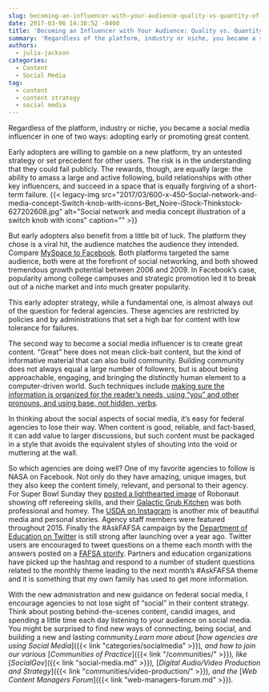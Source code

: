 ```yaml
---
slug: becoming-an-influencer-with-your-audience-quality-vs-quantity-of-content
date: 2017-03-06 14:30:52 -0400
title: 'Becoming an Influencer with Your Audience: Quality vs. Quantity of Content'
summary: 'Regardless of the platform, industry or niche, you became a social media influencer in one of two ways: adopting early or promoting great content. Early adopters are willing to gamble on a new platform, try an untested strategy or set precedent for other users. The risk is in the understanding that they could fail publicly.'
authors:
  - julia-jackson
categories:
  - Content
  - Social Media
tag:
  - content
  - content strategy
  - social media
---
```


Regardless of the platform, industry or niche, you became a social media influencer in one of two ways: adopting early or promoting great content.

Early adopters are willing to gamble on a new platform, try an untested strategy or set precedent for other users. The risk is in the understanding that they could fail publicly. The rewards, though, are equally large: the ability to amass a large and active following, build relationships with other key influencers, and succeed in a space that is equally forgiving of a short-term failure. {{< legacy-img src="2017/03/600-x-450-Social-network-and-media-concept-Switch-knob-with-icons-Bet_Noire-iStock-Thinkstock-627202608.jpg" alt="Social network and media concept illustration of a switch knob with icons" caption="" >}}

But early adopters also benefit from a little bit of luck. The platform they chose is a viral hit, the audience matches the audience they intended. Compare [MySpace to Facebook](http://www.digitaltrends.com/social-media/former-myspace-ceo-reveals-what-facebook-did-right-to-dominate-social-media/). Both platforms targeted the same audience, both were at the forefront of social networking, and both showed tremendous growth potential between 2006 and 2009. In Facebook’s case, popularity among college campuses and strategic promotion led it to break out of a niche market and into much greater popularity.

This early adopter strategy, while a fundamental one, is almost always out of the question for federal agencies. These agencies are restricted by policies and by administrations that set a high bar for content with low tolerance for failures.

The second way to become a social media influencer is to create great content. “Great” here does not mean click-bait content, but the kind of informative material that can also build community. Building community does not always equal a large number of followers, but is about being approachable, engaging, and bringing the distinctly human element to a computer-driven world. Such techniques include [making sure the information is organized for the reader’s needs, using “you” and other pronouns, and using base, not hidden, verbs](http://www.plainlanguage.gov/howto/quickreference/checklist.cfm).

In thinking about the social aspects of social media, it’s easy for federal agencies to lose their way. When content is good, reliable, and fact-based, it can add value to larger discussions, but such content must be packaged in a style that avoids the equivalent styles of shouting into the void or muttering at the wall.

So which agencies are doing well? One of my favorite agencies to follow is NASA on Facebook. Not only do they have amazing, unique images, but they also keep the content timely, relevant, and personal to their agency. For Super Bowl Sunday they [posted a lighthearted image](https://www.facebook.com/NASA/photos/a.67899501771.69169.54971236771/10154880682736772/?type=3&theater) of Robonaut showing off refereeing skills, and their [Galactic Grub Kitchen](https://www.facebook.com/NASA/videos/10154880078716772/) was both professional and homey. The [USDA on Instagram](https://www.instagram.com/usdagov/) is another mix of beautiful media and personal stories. Agency staff members were featured throughout 2015. Finally the #AskFAFSA campaign by the [Department of Education on Twitter](https://twitter.com/usedgov) is still strong after launching over a year ago. Twitter users are encouraged to tweet questions on a theme each month with the answers posted on a [FAFSA storify](https://storify.com/FAFSA). Partners and education organizations have picked up the hashtag and respond to a number of student questions related to the monthly theme leading to the next month’s #AskFAFSA theme and it is something that my own family has used to get more information.

With the new administration and new guidance on federal social media, I encourage agencies to not lose sight of “social” in their content strategy. Think about posting behind-the-scenes content, candid images, and spending a little time each day listening to your audience on social media. You might be surprised to find new ways of connecting, being social, and building a new and lasting community._Learn more about_ [_how agencies are using Social Media_]({{< link "categories/socialmedia" >}})_, and how to join our various_ [_Communities of Practice_]({{< link "/communities/" >}})_, like_ [_SocialGov_]({{< link "social-media.md" >}})_,_ [_Digital Audio/Video Production and Strategy_]({{< link "communities/video-production/" >}})_, and the_ [_Web Content Managers Forum_]({{< link "web-managers-forum.md" >}})_._
